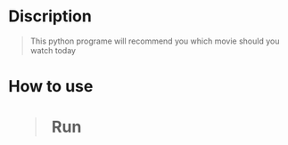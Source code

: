 <h1>Discription</h1>

> This python programe will recommend you which movie should you watch today

<h1>How to use<h1>
  
  >Run 
